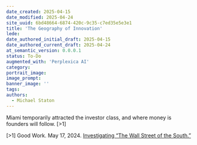 ```yaml
---
date_created: 2025-04-15
date_modified: 2025-04-24
site_uuid: 6bd48664-6874-420c-9c35-c7ed35e5e3e1
title: 'The Geography of Innovation'
lede: 
date_authored_initial_draft: 2025-04-15
date_authored_current_draft: 2025-04-24
at_semantic_version: 0.0.0.1
status: To-Do
augmented_with: 'Perplexica AI'
category: 
portrait_image: 
image_prompt: 
banner_image: ''
tags:
authors:
  - Michael Staton
---
```


Miami temporarily attracted the investor class, and where money is founders will follow. [>1]

[>1] Good Work. May 17, 2024. [Investigating “The Wall Street of the South.”](https://www.youtube.com/watch?v=Xq9MmXRaSWQ)

